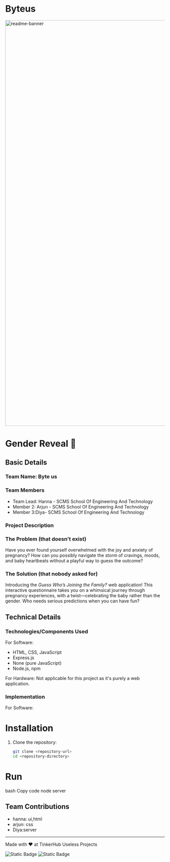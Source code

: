 # Byteus
<img width="1280" alt="readme-banner" src="https://github.com/user-attachments/assets/35332e92-44cb-425b-9dff-27bcf1023c6c">

# Gender Reveal 🎯


## Basic Details
### Team Name: Byte us


### Team Members
- Team Lead: Hanna - SCMS School Of Engineering And Technology
- Member 2: Arjun - SCMS School Of Engineering And Technology
- Member 3:Diya- SCMS School Of Engineering And Technology

### Project Description


### The Problem (that doesn't exist)
Have you ever found yourself overwhelmed with the joy and anxiety of pregnancy? How can you possibly navigate the storm of cravings, moods, and baby heartbeats without a playful way to guess the outcome? 

### The Solution (that nobody asked for)
Introducing the *Guess Who’s Joining the Family?* web application! This interactive questionnaire takes you on a whimsical journey through pregnancy experiences, with a twist—celebrating the baby rather than the gender. Who needs serious predictions when you can have fun?


## Technical Details
### Technologies/Components Used
For Software:
- HTML, CSS, JavaScript
- Express.js
- None (pure JavaScript)
- Node.js, npm

For Hardware:
 Not applicable for this project as it's purely a web application.

### Implementation
For Software:
# Installation
1. Clone the repository:
   ```bash
   git clone <repository-url>
   cd <repository-directory>

# Run
bash
Copy code
node server

## Team Contributions
- hanna: ui,html
- arjun: css
- Diya:server

---
Made with ❤️ at TinkerHub Useless Projects 

![Static Badge](https://img.shields.io/badge/TinkerHub-24?color=%23000000&link=https%3A%2F%2Fwww.tinkerhub.org%2F)
![Static Badge](https://img.shields.io/badge/UselessProject--24-24?link=https%3A%2F%2Fwww.tinkerhub.org%2Fevents%2FQ2Q1TQKX6Q%2FUseless%2520Projects)



